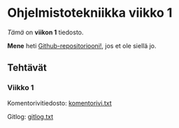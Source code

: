 # **Ohjelmistotekniikka viikko 1**

*Tämä* on **viikon 1** tiedosto.

**Mene** heti [Github-repositoriooni!](https://github.com/hartzka/ot-harjoitustyo), jos et ole siellä jo.

## Tehtävät

### Viikko 1

Komentorivitiedosto: [komentorivi.txt](https://github.com/hartzka/ot-harjoitustyo/blob/master/laskarit/viikko1/komentorivi.txt)

Gitlog: [gitlog.txt](https://github.com/hartzka/ot-harjoitustyo/blob/master/laskarit/viikko1/gitlog.txt)


